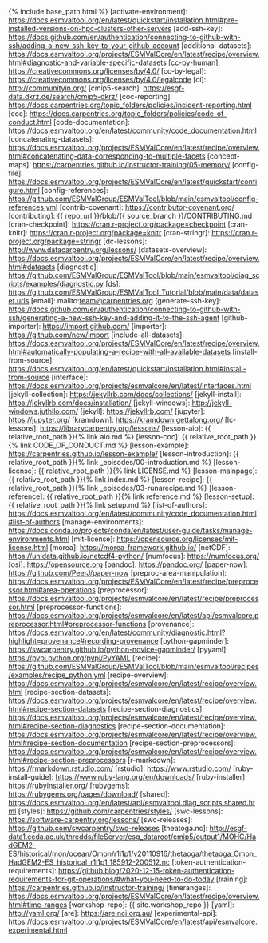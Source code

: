 {% include base_path.html %}
[activate-environment]: https://docs.esmvaltool.org/en/latest/quickstart/installation.html#pre-installed-versions-on-hpc-clusters-other-servers
[add-ssh-key]: https://docs.github.com/en/authentication/connecting-to-github-with-ssh/adding-a-new-ssh-key-to-your-github-account
[additional-datasets]: https://docs.esmvaltool.org/projects/ESMValCore/en/latest/recipe/overview.html#diagnostic-and-variable-specific-datasets
[cc-by-human]: https://creativecommons.org/licenses/by/4.0/
[cc-by-legal]: https://creativecommons.org/licenses/by/4.0/legalcode
[ci]: http://communityin.org/
[cmip5-search]: https://esgf-data.dkrz.de/search/cmip5-dkrz/
[coc-reporting]: https://docs.carpentries.org/topic_folders/policies/incident-reporting.html
[coc]: https://docs.carpentries.org/topic_folders/policies/code-of-conduct.html
[code-documentation]: https://docs.esmvaltool.org/en/latest/community/code_documentation.html
[concatenating-datasets]: https://docs.esmvaltool.org/projects/ESMValCore/en/latest/recipe/overview.html#concatenating-data-corresponding-to-multiple-facets
[concept-maps]: https://carpentries.github.io/instructor-training/05-memory/
[config-file]: https://docs.esmvaltool.org/projects/ESMValCore/en/latest/quickstart/configure.html
[config-references]: https://github.com/ESMValGroup/ESMValTool/blob/main/esmvaltool/config-references.yml
[contrib-covenant]: https://contributor-covenant.org/
[contributing]: {{ repo_url }}/blob/{{ source_branch }}/CONTRIBUTING.md
[cran-checkpoint]: https://cran.r-project.org/package=checkpoint
[cran-knitr]: https://cran.r-project.org/package=knitr
[cran-stringr]: https://cran.r-project.org/package=stringr
[dc-lessons]: http://www.datacarpentry.org/lessons/
[datasets-overview]: https://docs.esmvaltool.org/projects/ESMValCore/en/latest/recipe/overview.html#datasets
[diagnostic]: https://github.com/ESMValGroup/ESMValTool/blob/main/esmvaltool/diag_scripts/examples/diagnostic.py
[ds]: https://github.com/ESMValGroup/ESMValTool_Tutorial/blob/main/data/dataset.urls
[email]: mailto:team@carpentries.org
[generate-ssh-key]: https://docs.github.com/en/authentication/connecting-to-github-with-ssh/generating-a-new-ssh-key-and-adding-it-to-the-ssh-agent
[github-importer]: https://import.github.com/
[importer]: https://github.com/new/import
[include-all-datasets]: https://docs.esmvaltool.org/projects/ESMValCore/en/latest/recipe/overview.html#automatically-populating-a-recipe-with-all-available-datasets
[install-from-source]: https://docs.esmvaltool.org/en/latest/quickstart/installation.html#install-from-source
[interface]: https://docs.esmvaltool.org/projects/esmvalcore/en/latest/interfaces.html
[jekyll-collection]: https://jekyllrb.com/docs/collections/
[jekyll-install]: https://jekyllrb.com/docs/installation/
[jekyll-windows]: http://jekyll-windows.juthilo.com/
[jekyll]: https://jekyllrb.com/
[jupyter]: https://jupyter.org/
[kramdown]: https://kramdown.gettalong.org/
[lc-lessons]: https://librarycarpentry.org/lessons/
[lesson-aio]: {{ relative_root_path }}{% link aio.md %}
[lesson-coc]: {{ relative_root_path }}{% link CODE_OF_CONDUCT.md %}
[lesson-example]: https://carpentries.github.io/lesson-example/
[lesson-introduction]: {{ relative_root_path }}{% link _episodes/00-introduction.md %}
[lesson-license]: {{ relative_root_path }}{% link LICENSE.md %}
[lesson-mainpage]: {{ relative_root_path }}{% link index.md %}
[lesson-recipe]: {{ relative_root_path }}{% link _episodes/03-runarecipe.md %}
[lesson-reference]: {{ relative_root_path }}{% link reference.md %}
[lesson-setup]: {{ relative_root_path }}{% link setup.md %}
[list-of-authors]: https://docs.esmvaltool.org/en/latest/community/code_documentation.html#list-of-authors
[manage-environments]: https://docs.conda.io/projects/conda/en/latest/user-guide/tasks/manage-environments.html
[mit-license]: https://opensource.org/licenses/mit-license.html
[morea]: https://morea-framework.github.io/
[netCDF]: https://unidata.github.io/netcdf4-python/
[numfocus]: https://numfocus.org/
[osi]: https://opensource.org
[pandoc]: https://pandoc.org/
[paper-now]: https://github.com/PeerJ/paper-now
[preproc-area-manipulation]: https://docs.esmvaltool.org/projects/ESMValCore/en/latest/recipe/preprocessor.html#area-operations
[preprocessor]: https://docs.esmvaltool.org/projects/esmvalcore/en/latest/recipe/preprocessor.html 
[preprocessor-functions]: https://docs.esmvaltool.org/projects/esmvalcore/en/latest/api/esmvalcore.preprocessor.html#preprocessor-functions
[provenance]: https://docs.esmvaltool.org/en/latest/community/diagnostic.html?highlight=provenance#recording-provenance
[python-gapminder]: https://swcarpentry.github.io/python-novice-gapminder/
[pyyaml]: https://pypi.python.org/pypi/PyYAML
[recipe]: https://github.com/ESMValGroup/ESMValTool/blob/main/esmvaltool/recipes/examples/recipe_python.yml
[recipe-overview]: https://docs.esmvaltool.org/projects/esmvalcore/en/latest/recipe/overview.html
[recipe-section-datasets]: https://docs.esmvaltool.org/projects/esmvalcore/en/latest/recipe/overview.html#recipe-section-datasets
[recipe-section-diagnostics]: https://docs.esmvaltool.org/projects/esmvalcore/en/latest/recipe/overview.html#recipe-section-diagnostics
[recipe-section-documentation]: https://docs.esmvaltool.org/projects/esmvalcore/en/latest/recipe/overview.html#recipe-section-documentation
[recipe-section-preprocessors]: https://docs.esmvaltool.org/projects/esmvalcore/en/latest/recipe/overview.html#recipe-section-preprocessors
[r-markdown]: https://rmarkdown.rstudio.com/
[rstudio]: https://www.rstudio.com/
[ruby-install-guide]: https://www.ruby-lang.org/en/downloads/
[ruby-installer]: https://rubyinstaller.org/
[rubygems]: https://rubygems.org/pages/download/
[shared]: https://docs.esmvaltool.org/en/latest/api/esmvaltool.diag_scripts.shared.html
[styles]: https://github.com/carpentries/styles/
[swc-lessons]: https://software-carpentry.org/lessons/
[swc-releases]: https://github.com/swcarpentry/swc-releases
[theatoga.nc]: http://esgf-data1.ceda.ac.uk/thredds/fileServer/esg_dataroot/cmip5/output1/MOHC/HadGEM2-ES/historical/mon/ocean/Omon/r1i1p1/v20110916/thetaoga/thetaoga_Omon_HadGEM2-ES_historical_r1i1p1_185912-200512.nc
[token-authentication-requirements]: https://github.blog/2020-12-15-token-authentication-requirements-for-git-operations/#what-you-need-to-do-today
[training]: https://carpentries.github.io/instructor-training/
[timeranges]: https://docs.esmvaltool.org/projects/ESMValCore/en/latest/recipe/overview.html#time-ranges
[workshop-repo]: {{ site.workshop_repo }}
[yaml]: http://yaml.org/
[are]: https://are.nci.org.au/
[experimental-api]: https://docs.esmvaltool.org/projects/ESMValCore/en/latest/api/esmvalcore.experimental.html
